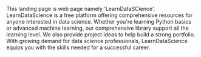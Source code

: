 This landing page is web page namely 'LearnDataSCience'. 
LearnDataScience is a free platform offering comprehensive resources for anyone interested in data science. 
Whether you're learning Python basics or advanced machine learning, our comprehensive library support all the learning level. 
We also provide project ideas to help build a strong portfolio. With growing demand for data science professionals,
LearnDataScience equips you with the skills needed for a successful career.
